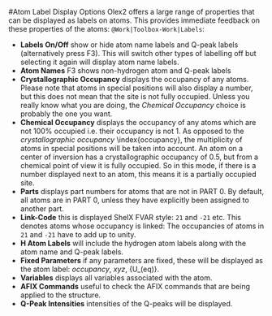 #Atom Label Display Options
Olex2 offers a large range of properties that can be displayed as labels on atoms. This provides immediate feedback on these properties of the atoms: `@Work|Toolbox-Work|Labels`:

- **Labels On/Off**  show or hide atom name labels and Q-peak labels (alternatively press F3). This will switch other types of labelling off but selecting it again will display atom name labels.
- **Atom Names**  F3 shows non-hydrogen atom and Q-peak labels
- **Crystallographic Occupancy** displays the occupancy of any atoms. Please note that atoms in special positions will also display a number, but this does not mean that the site is not fully occupied. Unless you really know what you are doing, the *Chemical Occupancy* choice is probably the one you want.
- **Chemical Occupancy**  displays the occupancy of any atoms which are not 100% occupied i.e. their occupancy is not 1. As opposed to the *crystallographic occupancy* \index{occupancy}, the multiplicity of atoms in special positions will be taken into account. An atom on a center of inversion has a crystallographic occupancy of 0.5, but from a chemical point of view it is fully occupied. So in this mode, if there is a number displayed next to an atom, this means it is a partially occupied site.
- **Parts**  displays part numbers for atoms that are not in PART 0. By default, all atoms are in PART 0, unless they have explicitly been assigned to another part.
- **Link-Code**  this is displayed ShelX FVAR style: `21` and `-21` etc. This denotes atoms whose occupancy is linked: The occupancies of atoms in `21` and `-21` have to add up to unity.
- **H Atom Labels**  will include the hydrogen atom labels along with the atom name and Q-peak labels.
- **Fixed Parameters**  if any parameters are fixed, these will be displayed as the atom label: _occupancy_, _xyz_, {U_(eq)}.
- **Variables**  displays all variables associated with the atom.
- **AFIX Commands**  useful to check the AFIX commands that are being applied to the structure.
- **Q-Peak Intensities**  intensities of the Q-peaks will be displayed.

